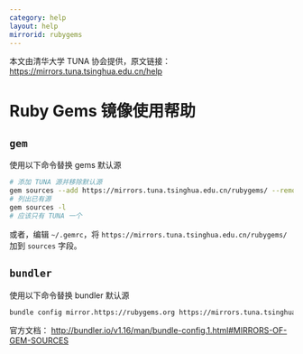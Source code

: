 ```yaml
---
category: help
layout: help
mirrorid: rubygems
---
```


本文由清华大学 TUNA 协会提供，原文链接：<https://mirrors.tuna.tsinghua.edu.cn/help>


# Ruby Gems 镜像使用帮助

## `gem`

使用以下命令替换 gems 默认源

```bash
# 添加 TUNA 源并移除默认源
gem sources --add https://mirrors.tuna.tsinghua.edu.cn/rubygems/ --remove https://rubygems.org/
# 列出已有源
gem sources -l
# 应该只有 TUNA 一个
```

或者，编辑 `~/.gemrc`，将 `https://mirrors.tuna.tsinghua.edu.cn/rubygems/` 加到 `sources` 字段。

## `bundler`

使用以下命令替换 bundler 默认源
```bash
bundle config mirror.https://rubygems.org https://mirrors.tuna.tsinghua.edu.cn/rubygems
```

官方文档： http://bundler.io/v1.16/man/bundle-config.1.html#MIRRORS-OF-GEM-SOURCES
